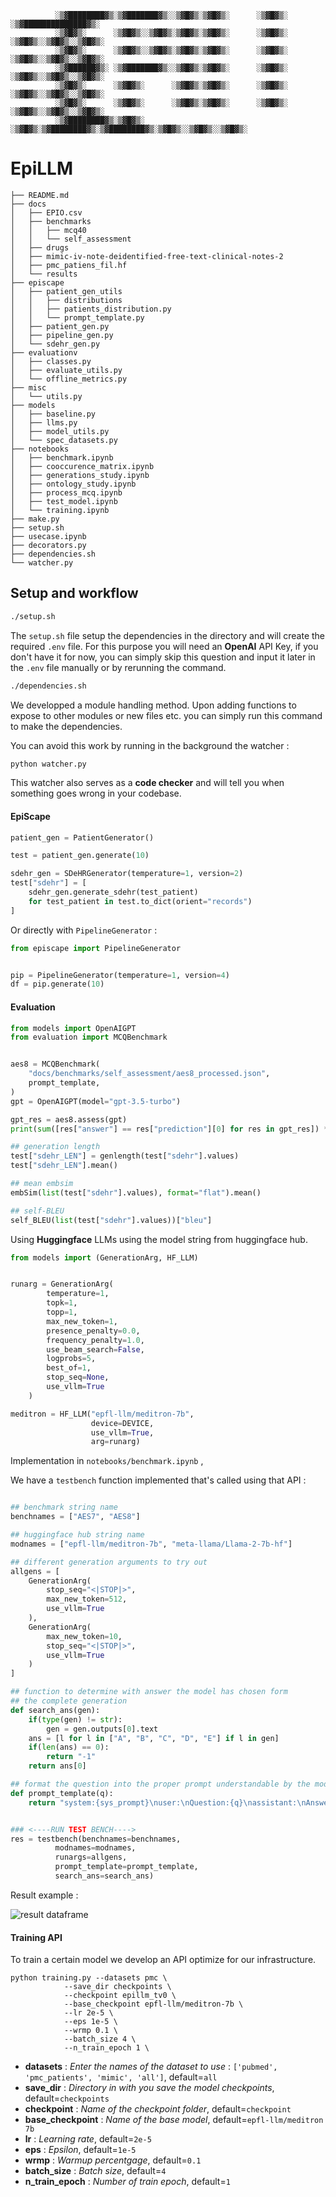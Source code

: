 ```
          ░▒▓████████▓▒░▒▓███████▓▒░░▒▓█▓▒░▒▓█▓▒░      ░▒▓█▓▒░      ░▒▓██████████████▓▒░  
          ░▒▓█▓▒░      ░▒▓█▓▒░░▒▓█▓▒░▒▓█▓▒░▒▓█▓▒░      ░▒▓█▓▒░      ░▒▓█▓▒░░▒▓█▓▒░░▒▓█▓▒░  
          ░▒▓█▓▒░      ░▒▓█▓▒░░▒▓█▓▒░▒▓█▓▒░▒▓█▓▒░      ░▒▓█▓▒░      ░▒▓█▓▒░░▒▓█▓▒░░▒▓█▓▒░   
          ░▒▓██████▓▒░ ░▒▓███████▓▒░░▒▓█▓▒░▒▓█▓▒░      ░▒▓█▓▒░      ░▒▓█▓▒░░▒▓█▓▒░░▒▓█▓▒░    
          ░▒▓█▓▒░      ░▒▓█▓▒░      ░▒▓█▓▒░▒▓█▓▒░      ░▒▓█▓▒░      ░▒▓█▓▒░░▒▓█▓▒░░▒▓█▓▒░     
          ░▒▓█▓▒░      ░▒▓█▓▒░      ░▒▓█▓▒░▒▓█▓▒░      ░▒▓█▓▒░      ░▒▓█▓▒░░▒▓█▓▒░░▒▓█▓▒░ 
          ░▒▓████████▓▒░▒▓█▓▒░      ░▒▓█▓▒░▒▓████████▓▒░▒▓████████▓▒░▒▓█▓▒░░▒▓█▓▒░░▒▓█▓▒░
```

# EpiLLM


```shell
├── README.md
├── docs
│   ├── EPIO.csv
│   ├── benchmarks
│   │   ├── mcq40
│   │   └── self_assessment
│   ├── drugs
│   ├── mimic-iv-note-deidentified-free-text-clinical-notes-2
│   ├── pmc_patiens_fil.hf
│   └── results
├── episcape
│   ├── patient_gen_utils
│   │   ├── distributions
│   │   ├── patients_distribution.py
│   │   └── prompt_template.py
│   ├── patient_gen.py
│   ├── pipeline_gen.py
│   └── sdehr_gen.py
├── evaluationv
│   ├── classes.py
│   ├── evaluate_utils.py
│   └── offline_metrics.py
├── misc
│   └── utils.py
├── models
│   ├── baseline.py
│   ├── llms.py
│   ├── model_utils.py
│   └── spec_datasets.py
├── notebooks
│   ├── benchmark.ipynb
│   ├── cooccurence_matrix.ipynb
│   ├── generations_study.ipynb
│   ├── ontology_study.ipynb
│   ├── process_mcq.ipynb
│   ├── test_model.ipynb
│   └── training.ipynb
├── make.py
├── setup.sh
├── usecase.ipynb
├── decorators.py
├── dependencies.sh
└── watcher.py
```


## Setup and workflow


```bash
./setup.sh
```

The `setup.sh` file setup the dependencies in the directory and will create the required `.env` file. For this purpose you will need an **OpenAI** API Key, if you don't have it for now, you can simply skip this question and input it later in the `.env` file manually or by rerunning the command.


```bash
./dependencies.sh
```

We developped a module handling method. Upon adding functions to expose to other modules or new files etc. you can simply run this command to make the dependencies.

You can avoid this work by running in the background the watcher :

```bash
python watcher.py
```

This watcher also serves as a **code checker** and will tell you when something goes wrong in your codebase.

#### EpiScape

```python
patient_gen = PatientGenerator()

test = patient_gen.generate(10)

sdehr_gen = SDeHRGenerator(temperature=1, version=2)
test["sdehr"] = [
    sdehr_gen.generate_sdehr(test_patient)
    for test_patient in test.to_dict(orient="records")
]
```

Or directly with `PipelineGenerator` :

```python
from episcape import PipelineGenerator


pip = PipelineGenerator(temperature=1, version=4)
df = pip.generate(10)
```


#### Evaluation

```python
from models import OpenAIGPT
from evaluation import MCQBenchmark


aes8 = MCQBenchmark(
    "docs/benchmarks/self_assessment/aes8_processed.json",
    prompt_template,
)
gpt = OpenAIGPT(model="gpt-3.5-turbo")

gpt_res = aes8.assess(gpt)
print(sum([res["answer"] == res["prediction"][0] for res in gpt_res]) * 100 / len(gpt_res), "% accuracy for GPT-3.5")
```


```python
## generation length
test["sdehr_LEN"] = genlength(test["sdehr"].values)
test["sdehr_LEN"].mean()

## mean embsim
embSim(list(test["sdehr"].values), format="flat").mean()

## self-BLEU
self_BLEU(list(test["sdehr"].values))["bleu"]
```


Using **Huggingface** LLMs using the model string from huggingface hub.

```python
from models import (GenerationArg, HF_LLM)


runarg = GenerationArg(
        temperature=1,
        topk=1,
        topp=1,
        max_new_token=1,
        presence_penalty=0.0,
        frequency_penalty=1.0,
        use_beam_search=False,
        logprobs=5,
        best_of=1,
        stop_seq=None,
        use_vllm=True
    )

meditron = HF_LLM("epfl-llm/meditron-7b",
                  device=DEVICE,
                  use_vllm=True,
                  arg=runarg)
```


Implementation in `notebooks/benchmark.ipynb` , 

We have a `testbench` function implemented that's called using that API :

```python

## benchmark string name
benchnames = ["AES7", "AES8"]

## huggingface hub string name
modnames = ["epfl-llm/meditron-7b", "meta-llama/Llama-2-7b-hf"]

## different generation arguments to try out
allgens = [
    GenerationArg(
        stop_seq="<|STOP|>",
        max_new_token=512,
        use_vllm=True
    ),
    GenerationArg(
        max_new_token=10,
        stop_seq="<|STOP|>",
        use_vllm=True
    )
]

## function to determine with answer the model has chosen form
## the complete generation
def search_ans(gen):
    if(type(gen) != str):
        gen = gen.outputs[0].text
    ans = [l for l in ["A", "B", "C", "D", "E"] if l in gen]
    if(len(ans) == 0):
        return "-1"
    return ans[0]

## format the question into the proper prompt understandable by the model
def prompt_template(q):
    return "system:{sys_prompt}\nuser:\nQuestion:{q}\nassistant:\nAnswer:"


### <----RUN TEST BENCH---->
res = testbench(benchnames=benchnames,
          modnames=modnames,
          runargs=allgens,
          prompt_template=prompt_template,
          search_ans=search_ans)

```


Result example :


![result dataframe](docs/static/fataframe_testbench.png)



#### Training API

To train a certain model we develop an API optimize for our infrastructure.

```shell
python training.py --datasets pmc \
            --save_dir checkpoints \
            --checkpoint epillm_tv0 \
            --base_checkpoint epfl-llm/meditron-7b \
            --lr 2e-5 \
            --eps 1e-5 \
            --wrmp 0.1 \
            --batch_size 4 \
            --n_train_epoch 1 \
```


- **datasets** : *Enter the names of the dataset to use* : `['pubmed', 'pmc_patients', 'mimic', 'all']`, default=`all`
- **save_dir** : *Directory in with you save the model checkpoints*, default=`checkpoints`
- **checkpoint** : *Name of the checkpoint folder*, default=`checkpoint`
- **base_checkpoint** : *Name of the base model*, default=`epfl-llm/meditron 7b`
- **lr** : *Learning rate*, default=`2e-5`
- **eps** : *Epsilon*, default=`1e-5`
- **wrmp** : *Warmup percentgage*, default=`0.1`
- **batch_size** : *Batch size*, default=`4`
- **n_train_epoch** : *Number of train epoch*, default=`1`






